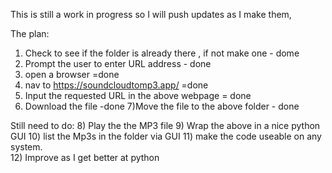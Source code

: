 This is still a work in progress so I will push updates as I make them,

The plan: 
1) Check to see if the folder is already there , if not make one - dome
2) Prompt the user to enter URL address - done
3) open a browser =done 
4) nav to https://soundcloudtomp3.app/ =done
5) Input the requested URL in the above webpage = done
6) Download the file -done
 7)Move the file to the above folder - done 

Still need to do:
8) Play the the MP3 file 
9) Wrap the above in a nice python GUI 
10) list the Mp3s in the folder via GUI
11) make the code useable on any system.  
12) Improve as I get better at  python
